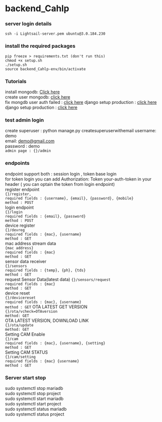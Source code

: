 # backend_Cahlp


### server login details  
`ssh -i Lightsail-server.pem ubuntu@3.0.184.230` 

### install the required packages  
`pip freeze > requirements.txt (don't run this)`  
`chmod +x setup.sh`  
`./setup.sh`  
`source backend_Cahlp-env/bin/activate`  


### Tutorials  
install mongodb: [Click here](https://www.mongodb.com/docs/manual/tutorial/install-mongodb-on-ubuntu/)  
create user mongodb: [click here](https://www.cherryservers.com/blog/how-to-install-and-start-using-mongodb-on-ubuntu-20-04)  
fix mongdb user auth failed : [click here](https://stackoverflow.com/questions/35881662/show-dbs-gives-not-authorized-to-execute-command-error) 
django setup production : [click here](https://www.digitalocean.com/community/tutorials/how-to-serve-django-applications-with-uwsgi-and-nginx-on-debian-8)
django setup production : [click here](https://uwsgi-docs.readthedocs.io/en/latest/tutorials/Django_and_nginx.html)
### test admin login  
create superuser : python manage.py createsuperuserwithemail
username: demo  
email: demo@gmail.com  
password : demo  
`admin page : {}/admin`  

### endpoints  
endpoint support both : session login , token base login  
for token login you can add Authorization: Token your-auth-token in your header ( you can optain the token from login endpoint)  
register endpoint  
`{}/register,`  
`required fields : {username}, {email}, {password}, {mobile}`  
`method : POST`  
login endpoint  
`{}/login`  
`required fields : {email}, {password}`  
`method : POST`  
device register  
`{}/devreg`  
`required fields : {mac}, {username}`  
`method : GET`  
mac address stream data  
`{mac address}`  
`required fields : {mac}`  
`method : GET`  
sensor data receiver  
`{}/sensors`  
`required fields : {temp}, {ph}, {tds}`  
`method : GET `  
request Sensor Data(latest data)
`{}/sensors/request`  
`required fields : {mac}`  
`method : GET`  
device reset  
`{}/devicereset`  
`required fields : {mac}, {username}`  
`method : GET`
OTA LATEST GET VERSION  
`{}/ota/vcheck=OTAversion`  
`method: GET`  
OTA LATEST VERSION, DOWNLOAD LINK  
`{}/ota/update`  
`method: GET`  
Setting CAM Enable  
`{}/cam`  
`required fields : {mac}, {username}, {setting}`  
`method : GET`  
Setting CAM STATUS  
`{}/cam/setting`  
`required fields : {mac} {username}`  
`method : GET`

### Server start stop  
 
sudo systemctl stop  mariadb  
sudo systemctl stop project  
sudo systemctl start  mariadb  
sudo systemctl start project   
sudo systemctl status  mariadb  
sudo systemctl status project  